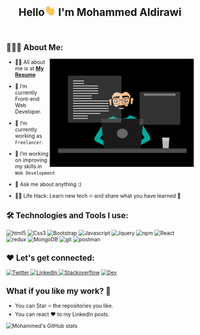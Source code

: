 <h1 align="center">Hello<img src="https://raw.githubusercontent.com/ABSphreak/ABSphreak/master/gifs/Hi.gif" width="30px"> I'm Mohammed Aldirawi</h1>

<!--
**soumyajit4419/soumyajit4419** is a ✨ _special_ ✨ repository because its `README.md` (this file) appears on your GitHub profile.
Here are some ideas to get you started: -->
<!-- 
<div align="center">
  <img src ="./banner.png" />
  
</div>
-->

 <br/>
 

## 👨🏻‍💻 About Me:

<img  src="./thoughtworks-gif_dribbble.gif" height="290px" align="right" />

- 🙋‍♂️ All about me is at **[My Resume](https://drive.google.com/file/d/12Xxvy6dHSR7UJ8rp8yp83HtoltlvPGP3/view?usp=sharing)**

- 🌱 I’m currently Front-end Web Developer.

- 🔭 I’m currently working as `Freelancer`.

- 🤔 I’m working on improving my skills in `Web Development`

- 💬 Ask me about anything :) 

- 👨‍💻 Life Hack: Learn new tech :fire: and share what you have learned :tada:

## 🛠️ Technologies and Tools I use:

<p>
 <img alt="html5" src="https://img.shields.io/badge/HTML5-E34F26?style=for-the-badge&logo=html5&logoColor=white" height="25px"/>
<img alt="Css3" src="https://img.shields.io/badge/CSS3-1572B6?style=for-the-badge&logo=css3&logoColor=white" height="25px"/>
<img alt="Bootstrap" src="https://img.shields.io/badge/Bootstrap-563D7C?style=for-the-badge&logo=bootstrap&logoColor=white" height="25px"/>
<img alt="Javascript" src="https://img.shields.io/badge/JavaScript-323330?style=for-the-badge&logo=javascript&logoColor=F7DF1E"  height="25px"/>
<img alt="Jquery" src="https://img.shields.io/badge/jquery-%230769AD.svg?style=for-the-badge&logo=jquery&logoColor=white" height="25px"/>
<img alt="npm" src="https://img.shields.io/badge/NPM-%23000000.svg?style=for-the-badge&logo=npm&logoColor=white" height="25px"/>
<img alt="React" src="https://img.shields.io/badge/React-20232A?style=for-the-badge&logo=react&logoColor=61DAFB" height="25px"/>
<img alt="redux" src="https://img.shields.io/badge/-Redux-764ABC?style=flat-square&logo=redux&logoColor=white" height="25px"/>
<img alt="MongoDB" src="https://img.shields.io/badge/-MongoDB-13aa52?style=flat-square&logo=mongodb&logoColor=white"  height="25px"/>
<img alt="git" src="https://img.shields.io/badge/-Git-F05032?style=flat-square&logo=git&logoColor=white" height="25px"/>
<img alt="postman" src="https://img.shields.io/badge/-Postman-00C7B7?style=flat-square&logo=postman&logoColor=white" height="25px"/>

</p>

## ❤️ Let's get connected:

<p>
  <a href="https://twitter.com/m7amed_tareq" target="_blank">
    <img alt="Twitter" src="https://img.shields.io/badge/twitter-%231DA1F2.svg?&style=for-the-badge&logo=twitter&logoColor=white"  height="40px"/>
  </a> 
  <a href="https://www.linkedin.com/in/mohtareq/" target="_blank">
    <img alt="LinkedIn" src="https://img.shields.io/badge/linkedin-%230077B5.svg?&style=for-the-badge&logo=linkedin&logoColor=white"  height="40px"/>
  </a> 
  <a href="https://stackoverflow.com/users/17492597/mohammed-aldirawi" target="_blank">
    <img alt="Stackoverflow" src="https://img.shields.io/badge/stackoverflow-f2740d?style=for-the-badge&logo=stackoverflow&logoColor=white"  height="40px"/></a> 
  <a href="https://dev.to/mohtareq" target="_blank">
    <img alt="Dev" src="https://img.shields.io/badge/Dev.to-0A0A0A?style=for-the-badge&logo=dev.to&logoColor=white"  height="40px"/>
  </a> 
</p>


## What if you like my work? 🤩
<ul>
  <li>You can Star ⭐ the repositories you like.</li>
  <li>You can react ❤️ to my LinkedIn posts.</li>
</ul>


![Mohammed's GitHub stats](https://github-readme-stats.vercel.app/api?username=mohtareq&theme=dark&include_all_commits=true&count_private=true&langs_count=true&hide_rank=true)
